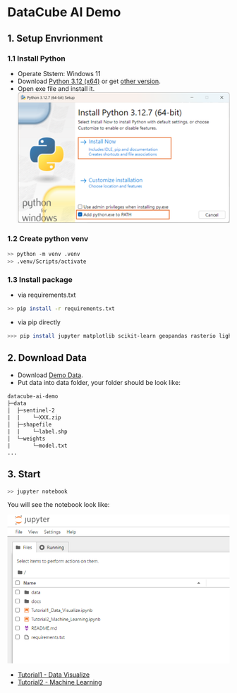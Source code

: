 # DataCube AI Demo

## 1. Setup Envrionment

### 1.1 Install Python

- Operate Ststem: Windows 11
- Download [Python 3.12 (x64)](https://www.python.org/ftp/python/3.12.7/python-3.12.7-amd64.exe) or get [other version](https://www.python.org/downloads/).
- Open exe file and install it.
![Install Python](docs/pic/install_python.png)

### 1.2 Create python venv

```bash
>> python -m venv .venv
>> .venv/Scripts/activate
```

### 1.3 Install package

- via requirements.txt

```bash
>> pip install -r requirements.txt
```

- via pip directly

```bash
>>> pip install jupyter matplotlib scikit-learn geopandas rasterio lightgbm
```

## 2. Download Data

- Download [Demo Data](https://thinktronltdcorp-my.sharepoint.com/:f:/g/personal/willie_wu_thinktronltd_com/ErtvtU-mdBRPhKH9fM4D-W4BEv7xU7iZajrWC3bT-n7X6w?e=P9iNiq).
- Put data into data folder, your folder should be look like:

```tree
datacube-ai-demo
├─data
│  ├─sentinel-2
|  |    └─XXX.zip
│  ├─shapefile
|  |    └─label.shp
│  └─weights
|       └─model.txt
...
```

## 3. Start

```bash
>> jupyter notebook
```

You will see the notebook look like:

![Start Jupyter](docs/pic/start_jupyter.png)

- [Tutorial1 - Data Visualize](./Tutorial1_Data_Visualize.ipynb)
- [Tutorial2 - Machine Learning](./Tutorial2_Machine_Learning.ipynb)

